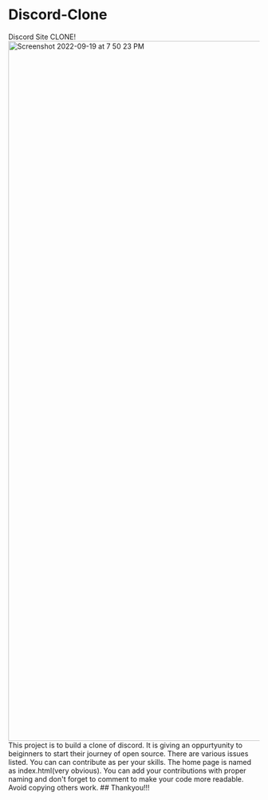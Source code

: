 # Discord-Clone
Discord Site CLONE!
<img width="1404" alt="Screenshot 2022-09-19 at 7 50 23 PM" src="https://user-images.githubusercontent.com/105835098/191040129-a0031a63-8e34-4e15-ab73-865c318ca9e2.png">
This project is to build a clone of discord. It is giving an oppurtyunity to beiginners to start their journey of open source.
There  are various issues listed. You can can  contribute as per your skills. 
The home page is named as index.html(very obvious).
You can add your contributions with proper naming and don't forget to comment to make your code more readable.
Avoid copying others work.
                                                                      ## Thankyou!!!
